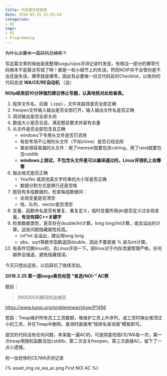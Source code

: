 ```yaml
---
title: 代码提交检查表
date: 2018-03-25 22:55:54
categories:
- OI
tags:
- OI
- Programming
---
```


~~为什么又要水一篇踩坑总结呢？~~ 

写这篇文章的缘由是我整理luogu/vijos评测记录时发现，有相当一部分的爆零代码根本不是算法写错了啊！都是一些小细节上的失误。然而NOIP并不会管你是不会还是失误，爆零就是爆零。因此有必要做一份交代码前的Checklist，以免你的代码变成 **WA/CE/RE自动机** （逃）  

 **NOIp结束前10分钟强烈建议停止写题，认真地核对此检查表。** 

1. 程序文件名，后缀（.cpp），文件夹路径是否全部正确
2. freopen文件输入输出是否全部打开，输入输出文件名是否正确
3. 调试输出是否全部关闭
4. 数组大小是否合适，满足题目要求并留有余量
5. 头文件是否全部包含且正确
    - windows下专用头文件是否已去除
    - 有些考场不让用的头文件（不如ctime）是否已经去除
    - 某些很容易漏的头文件：用了memset就要包含cstring，用了rand就要包含cstdlib
    - **windows上测试，不包含头文件是可以编译通过的，Linux评测机上会爆零** 
6. 输出格式是否正确
    - Yes/No 或其他英文字符串的大小写是否正确
    - 数据分割方式是换行还是空格
7. 题目有多组数据的，检查每组数据间：
    - 全局变量是否清空
    - 栈、队列、vector是否清空
8. 变量、函数命名是否有重复、重复定义，临时变量所用ijkt是否定义过全局变量。**有没有踩C++关键字**
9. 检查数据类型，是否存在double/int计算，long long/int计算，或会溢出的计算。这些问题隐藏属性较高。
    - int*int 会溢出，建议用long long
    - abs、sqrt等数学函数返回double，因此不要直接 % 或与int计算。
10. 有条件切换linux的，去Linux评测一下。因linux对于内存泄漏管理严格，任何越界会强退，避免隐藏错误。

今天只想出这些，以后踩坑了继续添加。

**2018.3.25 第一道luogu紫色标签 “省选/NOI-” AC祭**  

题目：

> [NOI2004]郁闷的出纳员  

https://www.luogu.org/problemnew/show/P1486

思路：Treap维护所有员工工资数额，堆维护工资上升序列，减工资时弹出堆顶过小的工资，并在Treap中删除。查询时直接用“按排名查询值”模板即可。

提交的代码没有任何问题，本来能一遍AC的，可是阴差阳错CE/WA各一次，第一次treap用随机函数没加cstdlib，第二次没关freopen，第三次直接AC，留下了一点小遗憾。

附一张悲惨的CE/WA评测记录

{% asset_img ce_wa_ac.png First NOI AC %}